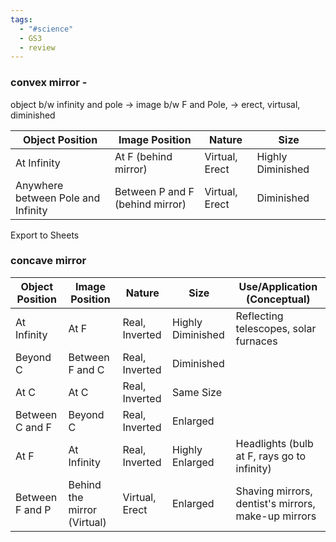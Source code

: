 ```yaml
---
tags:
  - "#science"
  - GS3
  - review
---
```

### convex mirror -
object b/w infinity and pole -> image b/w F and Pole, -> erect, virtusal, diminished

|Object Position|Image Position|Nature|Size|
|---|---|---|---|
|At Infinity|At F (behind mirror)|Virtual, Erect|Highly Diminished|
|Anywhere between Pole and Infinity|Between P and F (behind mirror)|Virtual, Erect|Diminished|

Export to Sheets
### concave mirror

| Object Position | Image Position              | Nature         | Size              | Use/Application (Conceptual)                        |
| --------------- | --------------------------- | -------------- | ----------------- | --------------------------------------------------- |
| At Infinity     | At F                        | Real, Inverted | Highly Diminished | Reflecting telescopes, solar furnaces               |
| Beyond C        | Between F and C             | Real, Inverted | Diminished        |                                                     |
| At C            | At C                        | Real, Inverted | Same Size         |                                                     |
| Between C and F | Beyond C                    | Real, Inverted | Enlarged          |                                                     |
| At F            | At Infinity                 | Real, Inverted | Highly Enlarged   | Headlights (bulb at F, rays go to infinity)         |
| Between F and P | Behind the mirror (Virtual) | Virtual, Erect | Enlarged          | Shaving mirrors, dentist's mirrors, make-up mirrors |

